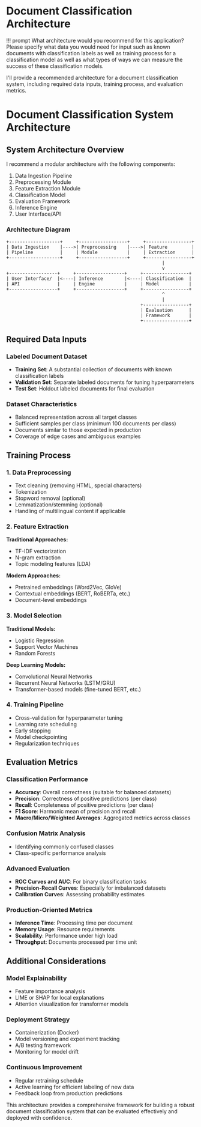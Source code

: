 # Document Classification Architecture

!!! prompt
    What architecture would you recommend for this application?  Please specify what data you would need for input such as known documents with classification labels as well as training process for a classification model as well as what types of ways we can measure the success of these classification models.

I'll provide a recommended architecture for a document classification system, including required data inputs, training process, and evaluation metrics.

Document Classification System Architecture
===========================================

System Architecture Overview
----------------------------

I recommend a modular architecture with the following components:

1.  Data Ingestion Pipeline
2.  Preprocessing Module
3.  Feature Extraction Module
4.  Classification Model
5.  Evaluation Framework
6.  Inference Engine
7.  User Interface/API

### Architecture Diagram

```
+-------------------+     +------------------+     +-----------------+
| Data Ingestion    |---->| Preprocessing    |---->| Feature         |
| Pipeline          |     | Module           |     | Extraction      |
+-------------------+     +------------------+     +-----------------+
                                                          |
                                                          v
+------------------+     +------------------+     +-----------------+
| User Interface/  |<----| Inference        |<----| Classification  |
| API              |     | Engine           |     | Model           |
+------------------+     +------------------+     +-----------------+
                                                          ^
                                                          |
                                                  +-----------------+
                                                  | Evaluation      |
                                                  | Framework       |
                                                  +-----------------+
```

## Required Data Inputs

### Labeled Document Dataset

-   **Training Set**: A substantial collection of documents with known classification labels
-   **Validation Set**: Separate labeled documents for tuning hyperparameters
-   **Test Set**: Holdout labeled documents for final evaluation

### Dataset Characteristics

-   Balanced representation across all target classes
-   Sufficient samples per class (minimum 100 documents per class)
-   Documents similar to those expected in production
-   Coverage of edge cases and ambiguous examples

## Training Process

### 1. Data Preprocessing

-   Text cleaning (removing HTML, special characters)
-   Tokenization
-   Stopword removal (optional)
-   Lemmatization/stemming (optional)
-   Handling of multilingual content if applicable

### 2. Feature Extraction

**Traditional Approaches:**

-   TF-IDF vectorization
-   N-gram extraction
-   Topic modeling features (LDA)

**Modern Approaches:**

-   Pretrained embeddings (Word2Vec, GloVe)
-   Contextual embeddings (BERT, RoBERTa, etc.)
-   Document-level embeddings

### 3. Model Selection

**Traditional Models:**

-   Logistic Regression
-   Support Vector Machines
-   Random Forests

**Deep Learning Models:**

-   Convolutional Neural Networks
-   Recurrent Neural Networks (LSTM/GRU)
-   Transformer-based models (fine-tuned BERT, etc.)

### 4. Training Pipeline

-   Cross-validation for hyperparameter tuning
-   Learning rate scheduling
-   Early stopping
-   Model checkpointing
-   Regularization techniques

Evaluation Metrics
------------------

### Classification Performance

-   **Accuracy**: Overall correctness (suitable for balanced datasets)
-   **Precision**: Correctness of positive predictions (per class)
-   **Recall**: Completeness of positive predictions (per class)
-   **F1 Score**: Harmonic mean of precision and recall
-   **Macro/Micro/Weighted Averages**: Aggregated metrics across classes

### Confusion Matrix Analysis

-   Identifying commonly confused classes
-   Class-specific performance analysis

### Advanced Evaluation

-   **ROC Curves and AUC**: For binary classification tasks
-   **Precision-Recall Curves**: Especially for imbalanced datasets
-   **Calibration Curves**: Assessing probability estimates

### Production-Oriented Metrics

-   **Inference Time**: Processing time per document
-   **Memory Usage**: Resource requirements
-   **Scalability**: Performance under high load
-   **Throughput**: Documents processed per time unit

Additional Considerations
-------------------------

### Model Explainability

-   Feature importance analysis
-   LIME or SHAP for local explanations
-   Attention visualization for transformer models

### Deployment Strategy

-   Containerization (Docker)
-   Model versioning and experiment tracking
-   A/B testing framework
-   Monitoring for model drift

### Continuous Improvement

-   Regular retraining schedule
-   Active learning for efficient labeling of new data
-   Feedback loop from production predictions

This architecture provides a comprehensive framework for building a robust document classification system that can be evaluated effectively and deployed with confidence.